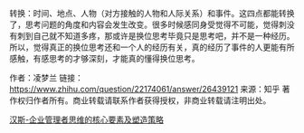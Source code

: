 转换：时间、地点、人物（对方接触的人物和人际关系）和事件。这四点都能转换了，思考问题的角度和内容会发生改变。很多时候感同身受觉得不可能，觉得刺没有刺到自己就不知道多疼，那或许是换位思考毕竟只是思考吧，并不是一种经历。所以，觉得真正的换位思考还和一个人的经历有关，真的经历了事件的人更能有所感触，有感思考的才够深刻，才能真的懂得换位思考。

作者：凌梦兰
链接：https://www.zhihu.com/question/22174061/answer/26439121
来源：知乎
著作权归作者所有。商业转载请联系作者获得授权，非商业转载请注明出处。

[汉斯-企业管理者思维的核心要素及塑造策略](https://image.hanspub.org/Html/7-1120814_27813.htm)
